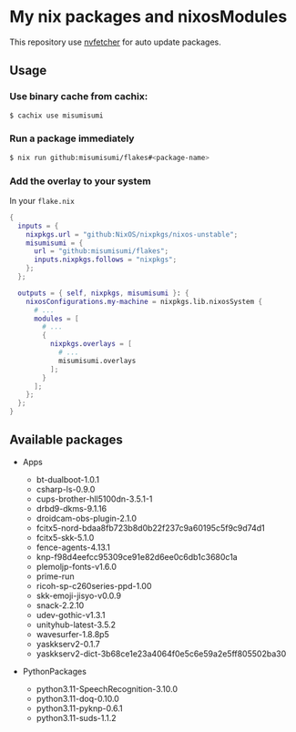 # My nix packages and nixosModules

This repository use [nvfetcher](https://github.com/berberman/nvfetcher.git) for auto update packages.

## Usage

### Use binary cache from cachix:

```sh
$ cachix use misumisumi
```

### Run a package immediately

```sh
$ nix run github:misumisumi/flakes#<package-name>
```

### Add the overlay to your system

In your `flake.nix`

```nix
{
  inputs = {
    nixpkgs.url = "github:NixOS/nixpkgs/nixos-unstable";
    misumisumi = {
      url = "github:misumisumi/flakes";
      inputs.nixpkgs.follows = "nixpkgs";
    };
  };

  outputs = { self, nixpkgs, misumisumi }: {
    nixosConfigurations.my-machine = nixpkgs.lib.nixosSystem {
      # ...
      modules = [
        # ...
        {
          nixpkgs.overlays = [
            # ...
            misumisumi.overlays
          ];
        }
      ];
    };
  };
}

```

## Available packages

- Apps

  - bt-dualboot-1.0.1
  - csharp-ls-0.9.0
  - cups-brother-hll5100dn-3.5.1-1
  - drbd9-dkms-9.1.16
  - droidcam-obs-plugin-2.1.0
  - fcitx5-nord-bdaa8fb723b8d0b22f237c9a60195c5f9c9d74d1
  - fcitx5-skk-5.1.0
  - fence-agents-4.13.1
  - knp-f98d4eefcc95309ce91e82d6ee0c6db1c3680c1a
  - plemoljp-fonts-v1.6.0
  - prime-run
  - ricoh-sp-c260series-ppd-1.00
  - skk-emoji-jisyo-v0.0.9
  - snack-2.2.10
  - udev-gothic-v1.3.1
  - unityhub-latest-3.5.2
  - wavesurfer-1.8.8p5
  - yaskkserv2-0.1.7
  - yaskkserv2-dict-3b68ce1e23a4064f0e5c6e59a2e5ff805502ba30

- PythonPackages

  - python3.11-SpeechRecognition-3.10.0
  - python3.11-doq-0.10.0
  - python3.11-pyknp-0.6.1
  - python3.11-suds-1.1.2

